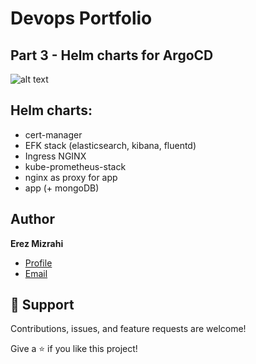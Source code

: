 # Devops Portfolio
## Part 3 - Helm charts for ArgoCD

![alt text](https://emojis.slackmojis.com/emojis/images/1592338228/9394/argocd.ico?1592338228)

## Helm charts:
- cert-manager
- EFK stack (elasticsearch, kibana, fluentd)
- Ingress NGINX
- kube-prometheus-stack
- nginx as proxy for app
- app (+ mongoDB)

## Author

**Erez Mizrahi**

- [Profile](https://github.com/Looty "Erez Mizrahi")
- [Email](mailto:erezmizra@gmail.com?subject=Hi "Hi!")

## 🤝 Support
Contributions, issues, and feature requests are welcome!

Give a ⭐️ if you like this project!

